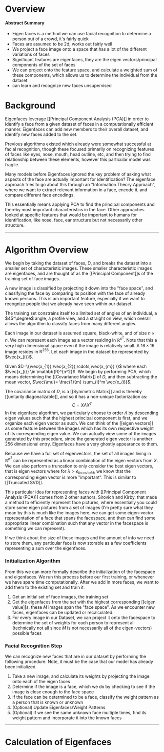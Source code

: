 # Overview

#### Abstract Summary
- Eigen faces is a method we can use facial recognition to determine a person out of a crowd, it's fairly quick
- Faces are assumed to be 2d, works out fairly well 
- We project a face image onto a space that has a lot of the different variations of faces
- Significant features are eigenfaces, they are the eigen vectors/principal components of the set of faces
- We can project onto the feature space, and calculate a weighted sum of these components, which allows us to determine the individual from the dataset 
- can learn and recognize new faces unsupervised 

# Background
Eigenfaces leverage [[Principal Component Analysis (PCA)]] in order to identify a face from a given dataset of faces in a computationally efficient manner. Eigenfaces can add new members to their overall dataset, and identify new faces added to the set.

Previous algorithms existed which already were somewhat successful at facial recognition, though these focused primarily on recognizing features of faces like eyes, nose, mouth, head outline, etc, and then trying to find relationship between these elements, however this particular model was fragile.

Many models before Eigenfaces ignored the key problem of asking what aspects of the face are actually important for identification? 
The eigenface approach tries to go about this through an "Information Theory Approach", where we want to extract relevant information in a face, encode it, and compare different face encodings.

This essentially means applying PCA to find the principal components and thereby most important characteristics in the face. Other approaches looked at specific features that would be important to humans for identification, like nose, face, ear structure but not necessarily other structure. 

---
# Algorithm Overview

We begin by taking the dataset of faces, $D$, and breaks the dataset into a smaller set of characteristic images. These smaller characteristic images are eigenfaces, and are thought of as the [[Principal Component]]s of the training set of face images. 

A new image is classified by projecting it down into the "face space", and classifying the face by comparing its position with the face of already known persons. This is am important feature, especially if we want to recognize people that we already have seen within our dataset. 

The training set constrains itself to a limited set of angles of an individual, a $45^\degree$ angle, a profile view, and a straight on view, which overall allows the algorithm to classify faces from many different angles.  

Each image in our dataset is assumed square, black-white, and of size $n \times n$. We can represent each image as a vector residing in $\mathbb{R}^{n^2}$. Note that this a very high dimensional space even if the image is relatively small. A $16 \times 16$ image resides in $\mathbb{R}^{256}$. Let each image in the dataset be represented by $\vec{x_{i}}$. 

Given $D=\{\vec{x_{1}},\vec{x_{2}},\cdots,\vec{x_{m}} \}$ where each $\vec{x_{i}} \in \mathbb{R}^{n^2}$. We begin by performing PCA, which means determining the [[Covariance Matrix]] of $D$, and then subtracting the mean vector, $\vec{\mu}= \frac{1}{m} \sum_{i}^m \vec{x_{i}}$.  

The covariance matrix of $D$,  is a [[Symmetric Matrix]] and is thereby [[unitarily diagonalizable]], and so it has a non-unique factorization as:
$$C=X\Lambda X^{T}$$
In the eigenface algorithm, we particularly choose to order $\Lambda$ by descending eigen values such that the highest principal component is first, and we organize each eigen vector as such. We can think of the [[eigen vectors]] as some feature between the images which has its own respective weight of its corresponding eigen value. We can actually view some of the images generated by this procedure, since the generated eigen vector is another 256 dimensional entry.  Eigenfaces have a very ghostly appearance to them. 

Because we have a full set of eigenvectors, the set of all images living in $\mathbb{R}^{n^2}$ can be represented as a linear combination of the eigen vectors from $X$. We can also perform a truncation to only consider the best eigen vectors, that is eigen vectors where for $\lambda > \epsilon_{threshold}$, we know that the corresponding eigen vector is more "important". This is similar to [[Truncated SVD]]. 

This particular idea for representing faces with [[Principal Component Analysis (PCA)]] comes from 2 other authors, Sirovich and Kirby, that made a method to efficiently represent face pictures, where essentially you could store some eigen pictures from a set of images (I'm pretty sure what they mean by this is much like the images here, we can get some eigen-vector representation of a face that spans the facespace, and then can find some appropriate linear combination such that any vector in the facespace is something we can represent). 

If we think about the size of these images and the amount of info we need to store them, any particular face is now storable as a few coefficients representing a sum over the eigenfaces.  

### Initialization Algorithm 
From this we can more formally describe the initialization of the facespace and eigenfaces. We run this process before our first training, or whenever we have spare time computationally. After we add in more faces, we want to add them to the existing set and train it. 

1. Get an initial set of face images, the training set 
2. Get the eigenfaces from the set with the highest corresponding [[eigen value]]s, these $M$ images span the "face space". As we encounter new faces, eigenfaces can be updated or recalculated. 
3. For every image in our Dataset, we can project it onto the facespace to determine the set of weights for each person to represent all (technically not all since $M$ is not necessarily all of the eigen-vectors) possible faces 

### Facial Recognition Step 
We can recognize new faces that are in our dataset by performing the following procedure. Note, it must be the case that our model has already been initialized. 
1. Take a new image, and calculate its weights by projecting the image onto each of the eigen faces 
2. Determine if the image is a face, which we do by checking to see if the image is close enough to the face space 
3. If the face can be determined to be a face, classify the weight pattern as a person that is known or unknown 
4. (Optional) Update Eigenfaces/Weight Patterns
5. (Optional) if we see the same unknown face multiple times, find its weight pattern and incorporate it into the known faces 

---
# Calculation of Eigenfaces 